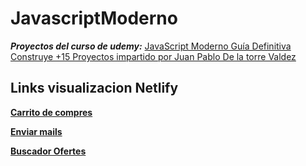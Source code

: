 # JavascriptModerno

***Proyectos del curso de udemy:***  [JavaScript Moderno Guía Definitiva Construye +15 Proyectos impartido por Juan Pablo De la torre Valdez](https://www.udemy.com/course/javascript-moderno-guia-definitiva-construye-10-proyectos/)

## Links visualizacion Netlify

**[Carrito de compres](https://eric-js-carrito-compra.netlify.app/)**

**[Enviar mails](https://eric-js-formulario-email.netlify.app/)**

**[Buscador Ofertes](https://eric-js-buscador-autos.netlify.app/)**
